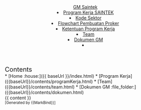 <head-bottom>
  <link rel="stylesheet" href="{{baseUrl}}/stylesheets/main.css">
</head-bottom>

<header sticky>
  <navbar type="dark">
    <a slot="brand" href="{{baseUrl}}/index.html" title="Home" class="navbar-brand">GM Saintek</a>
    <dropdown header="Program Kerja" type="primary">
      <li><a href="{{baseUrl}}/contents/programKerja.html" class="dropdown-item">Program Kerja SAINTEK</a></li>
      <li><a href="{{baseUrl}}/contents/kodeSektor.html" class="dropdown-item">Kode Sektor</a></li>
      <dropdown header="Petunjuk Proker">
        <li><a href="#dropdown" class="dropdown-item">Flowchart Pembuatan Proker</a></li>
        <li><a href="#dropdown" class="dropdown-item">Ketentuan Program Kerja</a></li>
      </dropdown>
    </dropdown>
    <li><a href="{{baseUrl}}/contents/team.html" class="nav-link">Team</a></li>
    <li><a href="{{baseUrl}}/contents/dokumen.html" class="nav-link">Dokumen GM</a></li>
    <li slot="right">
      <form class="navbar-form">
        <searchbar :data="searchData" placeholder="Search" :on-hit="searchCallback" menu-align-right></searchbar>
      </form>
    </li>
  </navbar>
</header>

<div id="flex-body">
  <nav id="site-nav">
    <div class="site-nav-top">
      <div class="fw-bold mb-2" style="font-size: 1.25rem;">Contents</div>
    </div>
    <div class="nav-component slim-scroll">
      <site-nav>
* [Home :house:]({{ baseUrl }}/index.html)
* [Program Kerja]({{baseUrl}}/contents/programKerja.html)
* [Team]({{baseUrl}}/contents/team.html)
* [Dokumen GM :file_folder:]({{baseUrl}}/contents/dokumen.html)
      </site-nav>
    </div>
  </nav>
  <div id="content-wrapper">
    <breadcrumb />
    {{ content }}
  </div>
  <nav id="page-nav">
    <div class="nav-component slim-scroll">
      <page-nav />
    </div>
  </nav>
  <scroll-top-button></scroll-top-button>
</div>

<footer>
  <!-- Support MarkBind by including a link to us on your landing page! -->
  <div class="text-center">
    <small>[Generated by {{MarkBind}}]</small>
  </div>
</footer>
